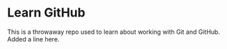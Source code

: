 # Learn GitHub

This is a throwaway repo used to learn about working with Git and GitHub.
Added a line here.

